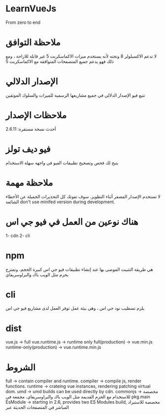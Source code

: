# LearnVueJs
From zero to end

# ملاحظة التوافق

لا تدعم الاكسبلولر 8 وتحته لأنه يستخدم ميزات الاكماسكربت 5 غير قابلة للازاحة ، ومع ذلك فهو يدعم جميع المتصفحات المتوافقة مع الاكماسكربت 5 

# الإصدار الدلالي
تتبع فيو الإصدار الدلالي في جميع مشاريعها الرسمية للميزات والسلوك الموثقين

# ملاحظات الإصدار

أحدث نسخة مستقرة: 2.6.11

# فيو ديف تولز

يتيح لك فحص وتصحيح تطبيقات الفيو في واجهة سهلة الاستخدام

# ملاحظة مهمة
لا تستخدم الإصدار المصغر أثناء التطوير. سوف تفوتك كل التحذيرات الجميلة عن الأخطاء الشائعة
don't use minifed version during development.

# هناك نوعين من العمل في فيو جي اس
1- cdn
2- cli

# npm 

هي طريقة التثبيت الموصى بها عند إنشاء تطبيقات فيو جي اس كبيرة الحجم، وتمتزج بحزم  مثل الويب باك والبراوسريفاي


# cli

يلزم تسطيب نود جي اس ، وهي بيئة عمل توفر العمل لدى مشاريع فيو جي اس


# dist

vue.js -> full
vue.runtime.js -> runtime only
full(production) -> vue.min.js
runtime-only(production) -> vue.runtime.min.js

# الشروط

full -> contain compiler and runtime.
compiler -> compile js, render functions.
runtime -> crateing vue instances, rendering patching virtual dom.
umd -> umd builds can be used directly by cdn.
commonjs -> مخصصة للاستخدام مع الحزم القديمة مثل الويب باك والبراوسريفاي، مجمعة في pkg.main
EsModule -> starting in 2.6, provides two ES Modules build, مخصصة للاستيراد المباشر في المتصفحات الحديثة عبر <script type = "module">.


# Runtime + Compiler vs. Runtime-only

// this requires the compiler
new Vue({
  template: '<div>{{ hi }}</div>'
})

// this does not
new Vue({
  render (h) {
    return h('div', this.hi)
  }
})



# ملاحظة مهمة

عند استخدام
vue-loader 
أو 
vueify
يتم تجميع القوالب داخل ملفات vue.*
. لا تحتاج حقًا إلى برنامج التحويل البرمجي في الحزمة النهائية ، وبالتالي يمكنك استخدام إصدار وقت التشغيل فقط
ظرًا لأن الإنشاءات التي يتم تشغيلها فقط هي أقل وزنًا بنسبة 30٪ تقريبًا من نظيراتها في البنية الكاملة ، فيجب عليك استخدامه كلما استطعت. إذا كنت لا تزال ترغب في استخدام البنية الكاملة بدلاً من ذلك ، فأنت بحاجة إلى تكوين اسم مستعار في المجمّع الخاص بك


# Webpack

module.exports = {
  // ...
  resolve: {
    alias: {
      'vue$': 'vue/dist/vue.esm.js' // 'vue/dist/vue.common.js' for webpack 1
    }
  }
}


# Rollup

const alias = require('rollup-plugin-alias')

rollup({
  // ...
  plugins: [
    alias({
      'vue': require.resolve('vue/dist/vue.esm.js')
    })
  ]
})

# Browserify

Add to your project’s package.json:

{
  // ...
  "browser": {
    "vue": "vue/dist/vue.common.js"
  }
}

# Parcel

Add to your project’s package.json:

{
  // ...
  "alias": {
    "vue" : "./node_modules/vue/dist/vue.common.js"
  }
}


# ملاحظة


تكون أوضاع التطوير / الإنتاج ثابتة الترميز لبنية UMD: الملفات غير المصغّرة مخصصة للتطوير ، والملفات المصغّرة مخصصة للإنتاج.

تصميمات CommonJS و ES Module مخصصة للحزم ، لذلك نحن لا نوفر إصدارات مصغرة لهم. ستكون مسؤولاً عن تصغير الحزمة النهائية بنفسك.

تبني CommonJS و ES Module أيضًا الحفاظ على عمليات الفحص الأولية للعمليات. .NODE_ENV مع القيم الحرفية للسلسلة كما يسمح المصغرات مثل UglifyJS لإسقاط كتل التعليمات البرمجية للتنمية فقط بالكامل ، مما يقلل من حجم الملف النهائي.


# Webpack+4

module.exports = {
  mode: 'production'
}

# Webpack3

var webpack = require('webpack')

module.exports = {
  // ...
  plugins: [
    // ...
    new webpack.DefinePlugin({
      'process.env': {
        NODE_ENV: JSON.stringify('production')
      }
    })
  ]
}

# Rollup
const replace = require('rollup-plugin-replace')

rollup({
  // ...
  plugins: [
    replace({
      'process.env.NODE_ENV': JSON.stringify('production')
    })
  ]
}).then(...)

# Browserify

NODE_ENV=production browserify -g envify -e main.js | uglifyjs -c -m > build.js


# CSP env


بيئات CSP
تفرض بعض البيئات ، مثل Google Chrome Apps ، سياسة أمان المحتوى (CSP) ، التي تحظر استخدام Function () جديد لتقييم التعبيرات. يعتمد الإنشاء الكامل على هذه الميزة في ترجمة القوالب ، لذلك غير قابل للاستخدام في هذه البيئات.

من ناحية أخرى ، فإن بنية التشغيل فقط متوافقة تمامًا مع CSP. عند استخدام وقت التشغيل فقط مع Webpack + vue-loader أو Browserify + vueify ، سيتم تجميع القوالب الخاصة بك في وظائف التجسيد التي تعمل بشكل مثالي في بيئات CSP.


# Dev Build

git clone https://github.com/vuejs/vue.git node_modules/vue
cd node_modules/vue
npm install
npm run build

# Bower

Only UMD builds are available from Bower.

$ bower install vue


# AMD Module Loaders


يمكن استخدام جميع بنيات يو ام دي مباشرة كوحدة نمطية اي ام دي


